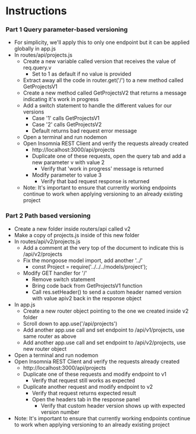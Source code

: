 # Instructions

### Part 1  Query parameter-based versioning

- For simplicity, we'll apply this to only one endpoint but it can be applied globally in app.js
- In routes/api/projects.js
    - Create a new variable called version that receives the value of req.query.v
        - Set to 1 as default if no value is provided
    - Extract away all the code in router.get('/') to  a new method called GetProjectsV1
    - Create a new method called GetProjectsV2 that returns a message indicating it's work in progress
    - Add a switch statement to handle the different values for our versions
        - Case '1' calls GetProjectsV1
        - Case '2' calls GetProjectsV2
        - Default returns bad request error message
    - Open a terminal and run nodemon
    - Open Insomnia REST Client and verify the requests already created
        - http://localhost:3000/api/projects
        - Duplicate one of these requests, open the query tab and add a new parameter v with value 2
            - Verify that 'work in progress' message is returned
        - Modify parameter to value 3
            - Verify that bad request response is returned
    - Note: It's important to ensure that currently working endpoints continue to work when applying versioning to an already existing project

### Part 2 Path based versioning

- Create a new folder inside routers/api called v2
- Make a copy of projects.js inside of this new folder
- In routes/api/v2/projects.js
    - Add a comment at the very top of the document to indicate this is /api/v2/projects
    - Fix the mongoose model import, add another '../'
        - const Project = require('../../../models/project');
    - Modify GET handler for '/'
        - Remove switch statement
        - Bring code back from GetProjectsV1 function
        - Call res.setHeader() to send a custom header named version with value apiv2 back in the response object
- In app.js
    - Create a new router object pointing to the one we created inside v2 folder
    - Scroll down to app.use('/api/projects')
    - Add another app.use call and set endpoint to /api/v1/projects, use same router as above
    - Add another app.use call and set endpoint to /api/v2/projects, use new router object
- Open a terminal and run nodemon
- Open Insomnia REST Client and verify the requests already created
    - http://localhost:3000/api/projects
    - Duplicate one of these requests and modify endpoint to v1
        - Verify that request still works as expected
    - Duplicate another request and modify endpoint to v2
        - Verify that request returns expected result
        - Open the headers tab in the response panel
            - Verify that custom header version shows up with expected version number
- Note: It's important to ensure that currently working endpoints continue to work when applying versioning to an already existing project
